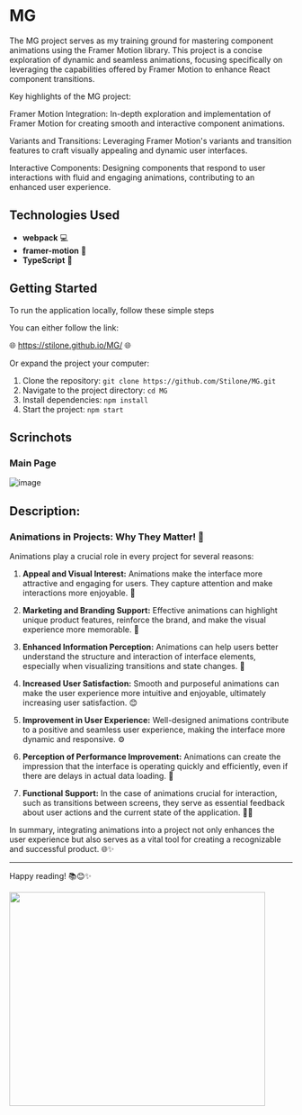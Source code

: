 # MG

The MG project serves as my training ground for mastering component animations using the Framer Motion library. This project is a concise exploration of dynamic and seamless animations, focusing specifically on leveraging the capabilities offered by Framer Motion to enhance React component transitions.

Key highlights of the MG project:

Framer Motion Integration: In-depth exploration and implementation of Framer Motion for creating smooth and interactive component animations.

Variants and Transitions: Leveraging Framer Motion's variants and transition features to craft visually appealing and dynamic user interfaces.

Interactive Components: Designing components that respond to user interactions with fluid and engaging animations, contributing to an enhanced user experience.

## Technologies Used
- **webpack** 💻
- **framer-motion** 🎨
- **TypeScript** 📝

## Getting Started
To run the application locally, follow these simple steps

You can either follow the link:
 
🌐 https://stilone.github.io/MG/ 🌐

Or expand the project your computer:

1. Clone the repository: `git clone https://github.com/Stilone/MG.git`
2. Navigate to the project directory: `cd MG`
3. Install dependencies: `npm install`
4. Start the project: `npm start`

## Scrinchots
### Main Page
![image](https://github.com/Stilone/MG/assets/54247765/c63b7529-64c0-44f7-ac50-0a650d5a585e)

## Description:
### Animations in Projects: Why They Matter! 🌟

Animations play a crucial role in every project for several reasons:

1. **Appeal and Visual Interest:** Animations make the interface more attractive and engaging for users. They capture attention and make interactions more enjoyable. 🌟

2. **Marketing and Branding Support:** Effective animations can highlight unique product features, reinforce the brand, and make the visual experience more memorable. 🚀

3. **Enhanced Information Perception:** Animations can help users better understand the structure and interaction of interface elements, especially when visualizing transitions and state changes. 🔄

4. **Increased User Satisfaction:** Smooth and purposeful animations can make the user experience more intuitive and enjoyable, ultimately increasing user satisfaction. 😊

5. **Improvement in User Experience:** Well-designed animations contribute to a positive and seamless user experience, making the interface more dynamic and responsive. ⚙️

6. **Perception of Performance Improvement:** Animations can create the impression that the interface is operating quickly and efficiently, even if there are delays in actual data loading. 🚄

7. **Functional Support:** In the case of animations crucial for interaction, such as transitions between screens, they serve as essential feedback about user actions and the current state of the application. 🔄📱

In summary, integrating animations into a project not only enhances the user experience but also serves as a vital tool for creating a recognizable and successful product. 🌐✨


---

Happy reading! 📚😊✨

<img align="left" height="380" width="455" alt="" src="https://media.giphy.com/media/iUR4qsCkrNHhe/giphy.gif"/>
